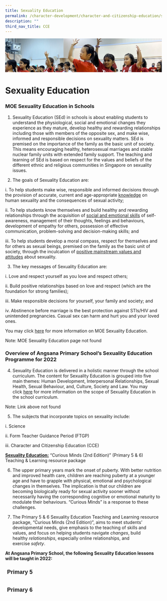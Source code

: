 ```yaml
---
title: Sexuality Education
permalink: /character-development/character-and-citizenship-education/sexuality-education/
description: ""
third_nav_title: CCE
---
```

![](/images/School%20Development%20Programmes.jpg)

Sexuality Education
===================

### MOE Sexuality Education in Schools

1.  Sexuality Education (SEd) in schools is about enabling students to understand the physiological, social and emotional changes they experience as they mature, develop healthy and rewarding relationships including those with members of the opposite sex, and make wise, informed and responsible decisions on sexuality matters. SEd is premised on the importance of the family as the basic unit of society. This means encouraging healthy, heterosexual marriages and stable nuclear family units with extended family support. The teaching and learning of SEd is based on respect for the values and beliefs of the different ethnic and religious communities in Singapore on sexuality issues.

  

2.  The goals of Sexuality Education are:

i.  To help students make wise, responsible and informed decisions through the provision of accurate, current and age-appropriate <u>knowledge</u> on human sexuality and the consequences of sexual activity;

ii.  To help students know themselves and build healthy and rewarding relationships through the acquisition of <u>social and emotional skills</u> of self-awareness, management of their thoughts, feelings and behaviours, development of empathy for others, possession of effective communication, problem-solving and decision-making skills; and

iii.  To help students develop a moral compass, respect for themselves and for others as sexual beings, premised on the family as the basic unit of society, through the inculcation of <u>positive mainstream values and attitudes</u> about sexuality.

3.  The key messages of Sexuality Education are:

i.  Love and respect yourself as you love and respect others;

ii.  Build positive relationships based on love and respect (which are the foundation for strong families);

iii.  Make responsible decisions for yourself, your family and society; and

iv.  Abstinence before marriage is the best protection against STIs/HIV and unintended pregnancies. Casual sex can harm and hurt you and your loved ones.


You may click [here](https://www.moe.gov.sg/education/programmes/social-and-emotional-learning/sexuality-education) for more information on MOE Sexuality Education. 

Note: MOE Sexuality Education page not found

### Overview of Angsana Primary School’s Sexuality Education Programme for 2022


4.  Sexuality Education is delivered in a holistic manner through the school curriculum. The content for Sexuality Education is grouped into five main themes: Human Development, Interpersonal Relationships, Sexual Health, Sexual Behaviour, and, Culture, Society and Law. You may click [here](https://www.moe.gov.sg/education/programmes/social-and-emotional-learning/sexuality-education/scope-and-teaching-approach-of-sexuality-education-in-schools) for more information on the scope of Sexuality Education in the school curriculum.

Note: Link above not found  

5.  The subjects that incorporate topics on sexuality include:


i.  Science

ii.  Form Teacher Guidance Period (FTGP)

iii.  Character and Citizenship Education (CCE)


<u><b>Sexuality Education:</u></b> “Curious Minds (2nd Edition)” (Primary 5 & 6) Teaching & Learning resource package

  

6.  The upper primary years mark the onset of puberty. With better nutrition and improved health care, children are reaching puberty at a younger age and have to grapple with physical, emotional and psychological changes in themselves. The implication is that our children are becoming biologically ready for sexual activity sooner without necessarily having the corresponding cognitive or emotional maturity to modulate their behaviours. “Curious Minds” is a response to these challenges.

  

7.  The Primary 5 & 6 Sexuality Education Teaching and Learning resource package, “Curious Minds (2nd Edition)”, aims to meet students’ developmental needs, give emphasis to the teaching of skills and values, and focus on helping students navigate _changes_, build healthy _relationships_, especially online relationships, and exercise _safety_.


<b>At Angsana Primary School, the following Sexuality Education lessons will be taught in 2022:</b>


<style type="text/css">
.tg  {border-collapse:collapse;border-spacing:0;}
.tg td{border-color:black;border-style:solid;border-width:1px;font-family:Arial, sans-serif;font-size:14px;
  overflow:hidden;padding:10px 5px;word-break:normal;}
.tg th{border-color:black;border-style:solid;border-width:1px;font-family:Arial, sans-serif;font-size:14px;
  font-weight:normal;overflow:hidden;padding:10px 5px;word-break:normal;}
.tg .tg-6hjr{border-color:#ffffff;font-size:18px;font-weight:bold;text-align:center;vertical-align:top}
</style>
<table class="tg">
<thead>
  <tr>
    <td class="tg-6hjr">Primary 5</td>
  </tr>
</thead>
</table>








<style type="text/css">
.tg  {border-collapse:collapse;border-spacing:0;}
.tg td{border-color:black;border-style:solid;border-width:1px;font-family:Arial, sans-serif;font-size:14px;
  overflow:hidden;padding:10px 5px;word-break:normal;}
.tg th{border-color:black;border-style:solid;border-width:1px;font-family:Arial, sans-serif;font-size:14px;
  font-weight:normal;overflow:hidden;padding:10px 5px;word-break:normal;}
.tg .tg-6hjr{border-color:#ffffff;font-size:18px;font-weight:bold;text-align:center;vertical-align:top}
</style>
<table class="tg">
<thead>
  <tr>
    <td class="tg-6hjr">Primary 6</td>
  </tr>
</thead>
</table>
